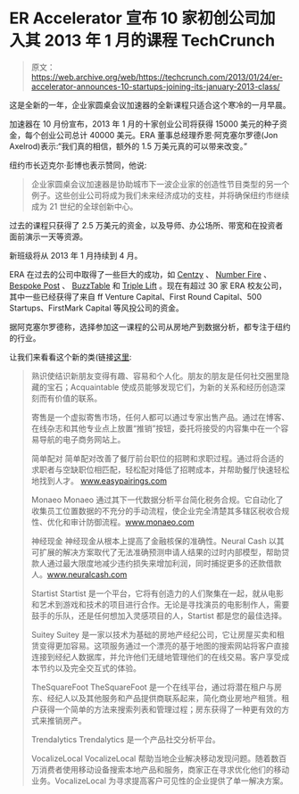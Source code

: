 # ER Accelerator 宣布 10 家初创公司加入其 2013 年 1 月的课程 TechCrunch

> 原文：<https://web.archive.org/web/https://techcrunch.com/2013/01/24/er-accelerator-announces-10-startups-joining-its-january-2013-class/>

这是全新的一年，企业家圆桌会议加速器的全新课程只适合这个寒冷的一月早晨。

加速器在 10 月份宣布，2013 年 1 月的十家创业公司将获得 15000 美元的种子资金，每个创业公司总计 40000 美元。ERA 董事总经理乔恩·阿克塞尔罗德(Jon Axelrod)表示:“我们真的相信，额外的 1.5 万美元真的可以带来改变。”

纽约市长迈克尔·彭博也表示赞同，他说:

> 企业家圆桌会议加速器是协助城市下一波企业家的创造性节目类型的另一个例子。这些创业公司将成为我们未来经济成功的支柱，并将确保纽约市继续成为 21 世纪的全球创新中心。

过去的课程只获得了 2.5 万美元的资金，以及导师、办公场所、带宽和在投资者面前演示一天等资源。

新班级将从 2013 年 1 月持续到 4 月。

ERA 在过去的公司中取得了一些巨大的成功，如 [Centzy](https://web.archive.org/web/20221006113834/http://centzy.com/) 、 [Number Fire](https://web.archive.org/web/20221006113834/https://www.numberfire.com/) 、 [Bespoke Post](https://web.archive.org/web/20221006113834/http://bespokepost.com/) 、 [BuzzTable](https://web.archive.org/web/20221006113834/http://www.buzztable.com/) 和 [Triple Lift](https://web.archive.org/web/20221006113834/http://triplelift.com/tl/) 。现在有超过 30 家 ERA 校友公司，其中一些已经获得了来自 ff Venture Capital、First Round Capital、500 Startups、FirstMark Capital 等风投公司的资金。

据阿克塞尔罗德称，选择参加这一课程的公司从房地产到数据分析，都专注于纽约的行业。

让我们来看看这个新的类(链接[这里](https://web.archive.org/web/20221006113834/http://eranyc.com/portfolio/):

> 熟识使结识新朋友变得有趣、容易和个人化。朋友的朋友是任何社交圈里隐藏的宝石；Acquaintable 使成员能够发现它们，为新的关系和经历创造深刻而有价值的联系。
> 
> 寄售是一个虚拟寄售市场，任何人都可以通过专家出售产品。通过在博客、在线杂志和其他专业点上放置“推销”按钮，委托将接受的内容集中在一个容易导航的电子商务网站上。
> 
> 简单配对
> 简单配对改善了餐厅前台职位的招聘和求职过程。通过将合适的求职者与空缺职位相匹配，轻松配对降低了招聘成本，并帮助餐厅快速轻松地找到人才。
> www.easypairings.com
> 
> Monaeo
> Monaeo 通过其下一代数据分析平台简化税务合规。它自动化了收集员工位置数据的不充分的手动流程，使企业完全清楚其多辖区税收合规性、优化和审计防御流程。www.monaeo.com
> 
> 神经现金
> 神经现金从根本上提高了金融核保的准确性。Neural Cash 以其可扩展的解决方案取代了无法准确预测申请人结果的过时内部模型，帮助贷款人通过最大限度地减少违约损失来增加利润，同时捕捉更多的还款借款人。www.neuralcash.com
> 
> Startist
> Startist 是一个平台，它将有创造力的人们聚集在一起，就从电影和艺术到游戏和技术的项目进行合作。无论是寻找演员的电影制作人，需要鼓手的乐队，还是任何想加入灵感项目的人，Startist 都是您的最佳选择。
> 
> Suitey
> Suitey 是一家以技术为基础的房地产经纪公司，它让房屋买卖和租赁变得更加容易。这项服务通过一个漂亮的基于地图的搜索网站将客户直接连接到经纪人数据库，并允许他们无缝地管理他们的在线交易。客户享受成本节约以及完全交互式的体验。
> 
> TheSquareFoot
> TheSquareFoot 是一个在线平台，通过将潜在租户与房东、经纪人以及其他服务和产品提供商联系起来，简化商业房地产租赁。租户获得一个简单的方法来搜索列表和管理过程；房东获得了一种更有效的方式来推销房产。
> 
> Trendalytics
> Trendalytics 是一个产品社交分析平台。
> 
> VocalizeLocal
> VocalizeLocal 帮助当地企业解决移动发现问题。随着数百万消费者使用移动设备搜索本地产品和服务，商家正在寻求优化他们的移动业务。VocalizeLocal 为寻求提高客户可见性的企业提供了单一解决方案。
